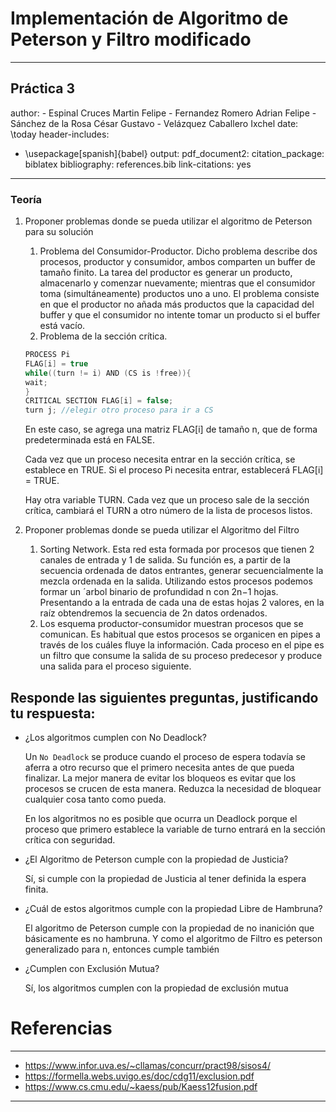 
# Implementación de Algoritmo de Peterson y Filtro modificado
---
## Práctica 3
author: 
    - Espinal Cruces Martin Felipe
    - Fernandez Romero Adrian Felipe
    - Sánchez de la Rosa César Gustavo
    - Velázquez Caballero Ixchel
date: \today
header-includes:
   - \usepackage[spanish]{babel}
output: 
  pdf_document2:
    citation_package: biblatex
bibliography: references.bib
link-citations: yes
---

### Teoría

1. Proponer problemas donde se pueda utilizar el algoritmo de Peterson para
    su solución 

    1. Problema del Consumidor-Productor. Dicho problema describe dos procesos,
       productor y consumidor, ambos comparten un buffer de tamaño finito. La
       tarea del productor es generar un producto, almacenarlo y comenzar
       nuevamente; mientras que el consumidor toma (simultáneamente) productos
       uno a uno. El problema consiste en que el productor no añada más
       productos que la capacidad del buffer y que el consumidor no intente
       tomar un producto si el buffer está vacío.
    2. Problema de la sección crítica. 
    ```c
    PROCESS Pi
    FLAG[i] = true
    while((turn != i) AND (CS is !free)){
    wait;
    }
    CRITICAL SECTION FLAG[i] = false;
    turn j; //elegir otro proceso para ir a CS
    ```
    En este caso, se agrega una matriz FLAG[i] de tamaño n, que de forma
    predeterminada está en FALSE.

    Cada vez que un proceso necesita entrar en la sección crítica, se establece
    en TRUE. Si el proceso Pi necesita entrar, establecerá FLAG[i] = TRUE.

    Hay otra variable TURN. Cada vez que un proceso sale de la sección crítica,
    cambiará el TURN a otro número de la lista de procesos listos.



2. Proponer problemas donde se pueda utilizar el Algoritmo del Filtro
    1. Sorting Network.  Esta red esta formada por procesos que tienen 2 canales de
entrada y 1 de salida. Su función es, a partir de la secuencia ordenada de datos entrantes,
generar secuencialmente la mezcla ordenada en la salida.
Utilizando estos procesos podemos formar un ´arbol binario de profundidad n con 2n−1
hojas. Presentando a la entrada de cada una de estas hojas 2 valores, en la raíz obtendremos
la secuencia de 2n datos ordenados.
    2. Los esquema productor-consumidor muestran procesos que se comunican. Es habitual que estos procesos se organicen en pipes a través de los cuáles fluye la información. Cada proceso en el pipe es un filtro que consume la salida de su proceso predecesor y produce una salida para el proceso siguiente.

## Responde las siguientes preguntas, justificando tu respuesta:

* ¿Los algoritmos cumplen con No Deadlock?

    Un `No Deadlock` se produce cuando el proceso de espera todavía se aferra a
    otro recurso que el primero necesita antes de que pueda finalizar. La mejor
    manera de evitar los bloqueos es evitar que los procesos se crucen de esta
    manera. Reduzca la necesidad de bloquear cualquier cosa tanto como pueda.

    En los algoritmos no es posible que ocurra un Deadlock porque el proceso que
    primero establece la variable de turno entrará en la sección crítica con
    seguridad.

* ¿El Algoritmo de Peterson cumple con la propiedad de Justicia?

    Sí, si cumple con la propiedad de Justicia al tener definida la espera
    finita.

* ¿Cuál de estos algoritmos cumple con la propiedad Libre de Hambruna?

    El algoritmo de Peterson cumple con la propiedad de no inanición que
    básicamente es no hambruna. Y como el algoritmo de Filtro es peterson
    generalizado para n, entonces cumple también  

* ¿Cumplen con Exclusión Mutua?

    Sí, los algoritmos cumplen con la propiedad de exclusión mutua

# Referencias

---
- https://www.infor.uva.es/~cllamas/concurr/pract98/sisos4/
- https://formella.webs.uvigo.es/doc/cdg11/exclusion.pdf
- https://www.cs.cmu.edu/~kaess/pub/Kaess12fusion.pdf
---
